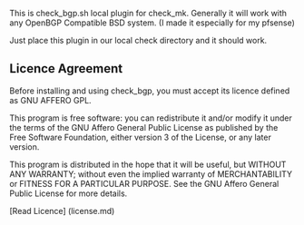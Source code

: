 This is check_bgp.sh local plugin for check_mk.
Generally it will work with any OpenBGP Compatible BSD system. (I made it especially for my pfsense)

Just place this plugin in our local check directory and it should work.

## Licence Agreement

Before installing and using check_bgp, you must accept its licence defined as GNU AFFERO GPL.

This program is free software: you can redistribute it and/or modify it under the terms of the GNU Affero General Public License as published by the Free Software Foundation, either version 3 of the License, or any later version.

This program is distributed in the hope that it will be useful, but WITHOUT ANY WARRANTY; without even the implied warranty of MERCHANTABILITY or FITNESS FOR A PARTICULAR PURPOSE. See the GNU Affero General Public License for more details.

[Read Licence] (license.md)
